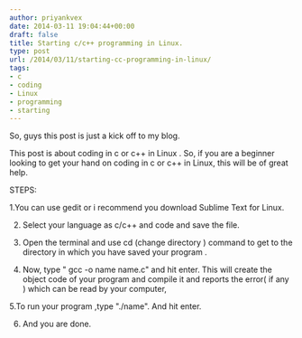 ```yaml
---
author: priyankvex
date: 2014-03-11 19:04:44+00:00
draft: false
title: Starting c/c++ programming in Linux.
type: post
url: /2014/03/11/starting-cc-programming-in-linux/
tags:
- c
- coding
- Linux
- programming
- starting
---
```


So, guys this post is just a kick off to my blog.

This post is about coding in c or c++ in Linux . So, if you are a beginner looking to get your hand on coding in c or c++ in Linux, this will be of great help.

STEPS:

1.You can use gedit or i recommend you download Sublime Text for Linux.

2. Select your language as c/c++ and code and save the file.

3. Open the terminal and use cd (change directory ) command to get to the directory in which you have saved your program .

4. Now, type " gcc  -o name name.c" and hit enter. This will create the object code of your program and compile it and reports the error( if any )  which can be read by your computer,

5.To run your program ,type "./name". And hit enter.

6. And you are done.
